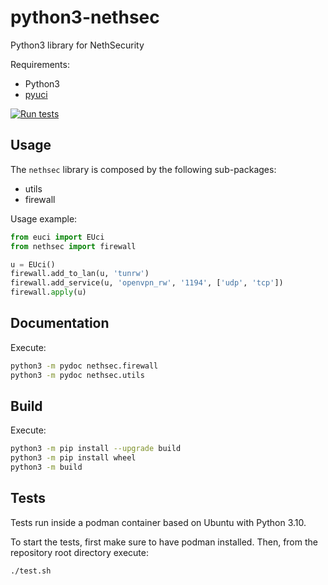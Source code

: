 # python3-nethsec

Python3 library for NethSecurity

Requirements:

* Python3
* [pyuci](https://gitlab.nic.cz/turris/pyuci)

[![Run tests](https://github.com/NethServer/python3-nethsec/actions/workflows/run-tests.yaml/badge.svg?branch=master)](https://github.com/NethServer/python3-nethsec/actions/workflows/run-tests.yaml)

## Usage

The `nethsec` library is composed by the following sub-packages:

- utils
- firewall

Usage example:
```python
from euci import EUci
from nethsec import firewall

u = EUci()
firewall.add_to_lan(u, 'tunrw')
firewall.add_service(u, 'openvpn_rw', '1194', ['udp', 'tcp'])
firewall.apply(u)
```

## Documentation

Execute:
```bash
python3 -m pydoc nethsec.firewall
python3 -m pydoc nethsec.utils
```

## Build

Execute:
```bash
python3 -m pip install --upgrade build
python3 -m pip install wheel
python3 -m build
```

## Tests

Tests run inside a podman container based on Ubuntu with Python 3.10.

To start the tests, first make sure to have podman installed. Then, from the repository root directory execute:
```
./test.sh
```
